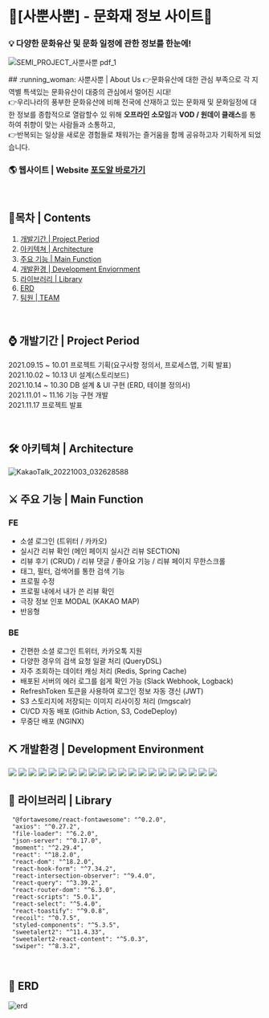 
# :footprints:[사뿐사뿐] - 문화재 정보 사이트:footprints:
<p>
<p>




### :bulb: 다양한 문화유산 및 문화 일정에 관한 정보를 한눈에!
![SEMI_PROJECT_사뿐사뿐 pdf_1](https://user-images.githubusercontent.com/110010716/221620228-998682fa-87b6-4325-ace4-9254d18121b0.png)

<p>
## :running_woman: 사뿐사뿐 | About Us
👉문화유산에 대한 관심 부족으로 각 지역별 특색있는 문화유산이 대중의 관심에서 멀어진 시대!<br>
👉우리나라의 풍부한 문화유산에 비해 전국에 산재하고 있는 문화재 및 문화일정에 대한 정보를 종합적으로 열람할수 있 위해 <b>오프라인 소모임</b>과 <b>VOD / 원데이 클래스</b>를 통하여 취향이 맞는 사람들과 소통하고,<br>
👉반복되는 일상을 새로운 경험들로 채워가는 즐거움을 함께 공유하고자 기획하게 되었습니다.<br>
<p>
<p>

### 🌎 웹사이트 | Website  [포도알 바로가기](https://podoal.net)


<br>

## 🔭목차 | Contents
1. [개발기간 | Project Period](#-개발기간--project-period)
2. [아키텍쳐 | Architecture](#-아키텍쳐--architecture)
3. [주요 기능 | Main Function](#-주요-기능--Main-Function)
4. [개발환경 | Development Enviornment](#-개발환경--development-environment)
5. [라이브러리 | Library](#-라이브러리--library)
6. [ERD](#-erd)
7. [ 팀원 | TEAM](#-팀원--team)

<br>


## ⌚ 개발기간 | Project Period
2021.09.15 ~ 10.01 프로젝트 기획(요구사항 정의서, 프로세스맵, 기획 발표)<br>
2021.10.02 ~ 10.13 UI 설계(스토리보드)<br>
2021.10.14 ~ 10.30 DB 설계 & UI 구현 (ERD, 테이블 정의서)<br>
2021.11.01 ~ 11.16 기능 구현 개발<br>
2021.11.17 프로젝트 발표<br>

<br>





## 🛠 아키텍쳐 | Architecture
![KakaoTalk_20221003_032628588](https://cdn.discordapp.com/attachments/457223932244656128/1026435122318290994/Architecture.png)


## ⚔ 주요 기능 | Main Function
### FE
- 소셜 로그인 (트위터 / 카카오)
- 실시간 리뷰 확인 (메인 페이지 실시간 리뷰 SECTION)
- 리뷰 후기 (CRUD) / 리뷰 댓글 / 좋아요 기능 / 리뷰 페이지 무한스크롤
- 태그, 필터, 검색어를 통한 검색 기능
- 프로필 수정
- 프로필 내에서 내가 쓴 리뷰 확인
- 극장 정보 인포 MODAL (KAKAO MAP)
- 반응형

### BE
- 간편한 소셜 로그인 트위터, 카카오톡 지원
- 다양한 경우의 검색 요청 일괄 처리 (QueryDSL)
- 자주 조회하는 데이터 캐싱 처리 (Redis, Spring Cache)
- 배포된 서버의 에러 로그를 쉽게 확인 가능 (Slack Webhook, Logback)
- RefreshToken 토큰을 사용하여 로그인 정보 자동 갱신 (JWT)
- S3 스토리지에 저장되는 이미지 리사이징 처리 (Imgscalr)
- CI/CD 자동 배포 (Githib Action, S3, CodeDeploy)
- 무중단 배포 (NGINX)


## ⛏ 개발환경 | Development Environment

<img  src="https://img.shields.io/badge/react-61DAFB?style=for-the-badge&logo=react&logoColor=black"> <img  src="https://img.shields.io/badge/react query-FF4154?style=for-the-badge&logo=reactquery&logoColor=black">
<img  src="https://img.shields.io/badge/Recoil-0088CC?style=for-the-badge&logo=recoil&logoColor=white">
<img  src="https://img.shields.io/badge/React Hook Form-EC5990?style=for-the-badge&logo=react Hook Form&logoColor=white">
<img  src="https://img.shields.io/badge/Axios-5A29E4?style=for-the-badge&logo=axios&logoColor=white">
<img  src="https://img.shields.io/badge/styled-components-DB7093?style=for-the-badge&logo=styled-components&logoColor=white">
<img  src="https://img.shields.io/badge/React Router-CA4245?style=for-the-badge&logo=React Router&logoColor=white">
<img  src="https://img.shields.io/badge/JavaScript-F7DF1E?style=for-the-badge&logo=JavaScript&logoColor=black">
<img  src="https://img.shields.io/badge/Amazon S3-569A31?style=for-the-badge&logo=Amazon S3&logoColor=white">
<img  src="https://img.shields.io/badge/aws Cloundfront-EF2D5E?style=for-the-badge&logo=&logoColor=white">
<img  src="https://img.shields.io/badge/Spring-6DB33F?style=for-the-badge&logo=Spring&logoColor=white">
<img  src="https://img.shields.io/badge/Spring Boot-6DB33F?style=for-the-badge&logo=Spring Boot&logoColor=white">
<img  src="https://img.shields.io/badge/Docker-2496ED?style=for-the-badge&logo=Docker&logoColor=white">
<img  src="https://img.shields.io/badge/Redis-DC382D?style=for-the-badge&logo=Redis&logoColor=white">
<img  src="https://img.shields.io/badge/Spring Data JPA-6DB33F?style=for-the-badge&logo=S&logoColor=white">
<img  src="https://img.shields.io/badge/Query DSL-4695EB?style=for-the-badge&logo=&logoColor=white">
<img  src="https://img.shields.io/badge/MySQL-4479A1?style=for-the-badge&logo=MySQL&logoColor=white">
<img  src="https://img.shields.io/badge/Amazon RDS-527FFF?style=for-the-badge&logo=Amazon RDS&logoColor=white">
<img  src="https://img.shields.io/badge/Amazon EC2-FF9900?style=for-the-badge&logo=Amazon EC2&logoColor=white">
<img  src="https://img.shields.io/badge/GitHub Actions-2088FF?style=for-the-badge&logo=GitHub Actions&logoColor=white">
<img  src="https://img.shields.io/badge/Slack Webhook-4A154B?style=for-the-badge&logo=&logoColor=white">


## 🎨 라이브러리 | Library

     "@fortawesome/react-fontawesome": "^0.2.0",
     "axios": "^0.27.2",
     "file-loader": "^6.2.0",
     "json-server": "^0.17.0",
     "moment": "^2.29.4",
     "react": "^18.2.0",
     "react-dom": "^18.2.0",
     "react-hook-form": "^7.34.2",
     "react-intersection-observer": "^9.4.0",
     "react-query": "^3.39.2",
     "react-router-dom": "^6.3.0",
     "react-scripts": "5.0.1",
     "react-select": "^5.4.0",
     "react-toastify": "^9.0.8",
     "recoil": "^0.7.5",
     "styled-components": "^5.3.5",
     "sweetalert2": "^11.4.33",
     "sweetalert2-react-content": "^5.0.3",
     "swiper": "^8.3.2",
     

    

<br>

## 🔑 ERD 

![erd](https://cdn.discordapp.com/attachments/457223932244656128/1026447296243695697/unknown.png)


<br>






